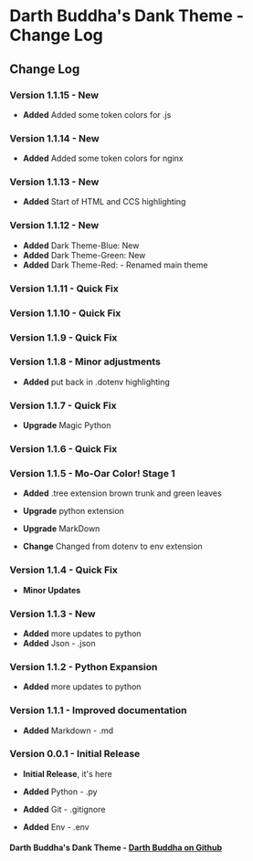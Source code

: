 # Darth Buddha's Dank Theme - Change Log

## Change Log

### **Version 1.1.15** - **New**

-   **Added** Added some token colors for .js

### **Version 1.1.14** - **New**

-   **Added** Added some token colors for nginx

### **Version 1.1.13** - **New**

-   **Added** Start of HTML and CCS highlighting

### **Version 1.1.12** - **New**

-   **Added** Dark Theme-Blue: New
-   **Added** Dark Theme-Green: New
-   **Added** Dark Theme-Red: - Renamed main theme

### **Version 1.1.11** - **Quick Fix**

### **Version 1.1.10** - **Quick Fix**

### **Version 1.1.9** - **Quick Fix**

### **Version 1.1.8** - **Minor adjustments**

-   **Added** put back in .dotenv highlighting

### **Version 1.1.7** - **Quick Fix**

-   **Upgrade** Magic Python

### **Version 1.1.6** - **Quick Fix**

### **Version 1.1.5** - **Mo-Oar Color! Stage 1**

-   **Added** .tree extension brown trunk and green leaves

-   **Upgrade** python extension
-   **Upgrade** MarkDown

-   **Change** Changed from dotenv to env extension

### **Version 1.1.4** - **Quick Fix**

-   **Minor Updates**

### **Version 1.1.3** - **New**

-   **Added** more updates to python
-   **Added** Json - .json

### **Version 1.1.2** - **Python Expansion**

-   **Added** more updates to python

### **Version 1.1.1** - **Improved documentation**

-   **Added** Markdown - .md

### **Version 0.0.1** - **Initial Release**

-   **Initial Release**, it's here

-   **Added** Python - .py
-   **Added** Git - .gitignore
-   **Added** Env - .env

#### Darth Buddha's Dank Theme - [Darth Buddha on Github](https://github.com/DarthBuddha)

